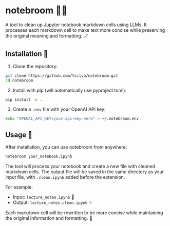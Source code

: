# notebroom 📝✨

A tool to clean up Jupyter notebook markdown cells using LLMs. It processes each markdown cell to make text more concise while preserving the original meaning and formatting. 🪄

## Installation 🔧

1. Clone the repository:
```bash
git clone https://github.com/tsilva/notebroom.git
cd notebroom
```

2. Install with pip (will automatically use pyproject.toml):
```bash
pip install -e .
```

3. Create a `.env` file with your OpenAI API key:
```bash
echo "OPENAI_API_KEY=your-api-key-here" > ~/.notebroom.env
```

## Usage 🚀

After installation, you can use notebroom from anywhere:

```bash
notebroom your_notebook.ipynb
```

The tool will process your notebook and create a new file with cleaned markdown cells. The output file will be saved in the same directory as your input file, with `.clean.ipynb` added before the extension.

For example:
- Input:  `lecture_notes.ipynb` 📓
- Output: `lecture_notes.clean.ipynb` ✨

Each markdown cell will be rewritten to be more concise while maintaining the original information and formatting. 🎯
